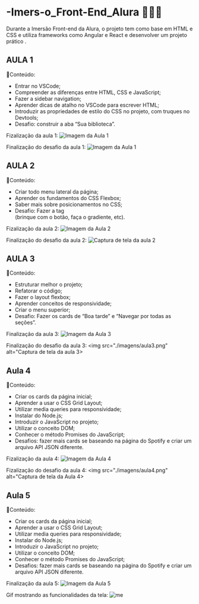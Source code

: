 # -Imers-o_Front-End_Alura 🤿👨‍💻
Durante a Imersão Front-end da Alura, o projeto tem como base em HTML e CSS e utiliza frameworks como Angular e React e desenvolver um projeto prático .

## AULA 1
📖Conteúdo:
- Entrar no VSCode;
- Compreender as diferenças entre HTML, CSS e JavaScript;
- Fazer a sidebar navigation;
- Aprender dicas de atalho no VSCode para escrever HTML;
- Introduzir as propriedades de estilo do CSS no projeto, com truques no Devtools;
- Desafio: construir a aba “Sua biblioteca”.

Fizalização da aula 1:
<img src="./imagens/aula1base.png" alt="Imagem da Aula 1">

Finalização do desafio da aula 1:
<img src="./imagens/aula1.png" alt="Imagem da Aula 1">

## AULA 2
📖Conteúdo:
- Criar todo menu lateral da página;
- Aprender os fundamentos do CSS Flexbox;
- Saber mais sobre posicionamentos no CSS;
- Desafio: Fazer a tag <footer> (brinque com o botão, faça o gradiente, etc).

Fizalização da aula 2:
<img src="./imagens/aula2base.jpg" alt="Imagem da Aula 2">


Finalização do desafio da aula 2:
<img src="./imagens/aula2.jpg" alt="Captura de tela da aula 2">

## AULA 3
📖Conteúdo:
- Estruturar melhor o projeto;
- Refatorar o código;
- Fazer o layout flexbox;
- Aprender conceitos de responsividade;
- Criar o menu superior;
- Desafio: Fazer os cards de “Boa tarde” e “Navegar por todas as seções”.

Finalização da aula 3:
<img src="./imagens/aula3base.png" alt="Imagem da Aula 3">

Finalização do desafio da aula 3:
<img src="./imagens/aula3.png" alt="Captura de tela da aula 3>

## Aula 4
📖Conteúdo:
- Criar os cards da página inicial;
- Aprender a usar o CSS Grid Layout;
- Utilizar media queries para responsividade;
- Instalar do Node.js;
- Introduzir o JavaScript no projeto;
- Utilizar o conceito DOM;
- Conhecer o método Promises do JavaScript;
- Desafios: fazer mais cards se baseando na página do Spotify e criar um arquivo API JSON diferente.

Fizalização da aula 4:
<img src="./imagens/aulabase4.png" alt="Imagem da Aula 4">

Fizalização do desafio da aula 4:
<img src="./imagens/aula4.png" alt="Captura de tela da Aula 4>

## Aula 5
📖Conteúdo:
- Criar os cards da página inicial;
- Aprender a usar o CSS Grid Layout;
- Utilizar media queries para responsividade;
- Instalar do Node.js;
- Introduzir o JavaScript no projeto;
- Utilizar o conceito DOM;
- Conhecer o método Promises do JavaScript;
- Desafios: fazer mais cards se baseando na página do Spotify e criar um arquivo API JSON diferente.

Finalização da aula 5:
<img src="./imagens/aula5base.png" alt="Imagem da Aula 5">

Gif mostrando as funcionalidades da tela:
![me](imagens/aulaDesafio5.gif) 
